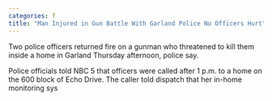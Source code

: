 ```yaml
---
categories: f
title: "Man Injured in Gun Battle With Garland Police No Officers Hurt"
---
```


Two police officers returned fire on a gunman who threatened to kill them inside a home in Garland Thursday afternoon, police say.



Police officials told NBC 5 that officers were called after 1 p.m. to a home on the 600 block of Echo Drive. The caller told dispatch that her in-home monitoring sys